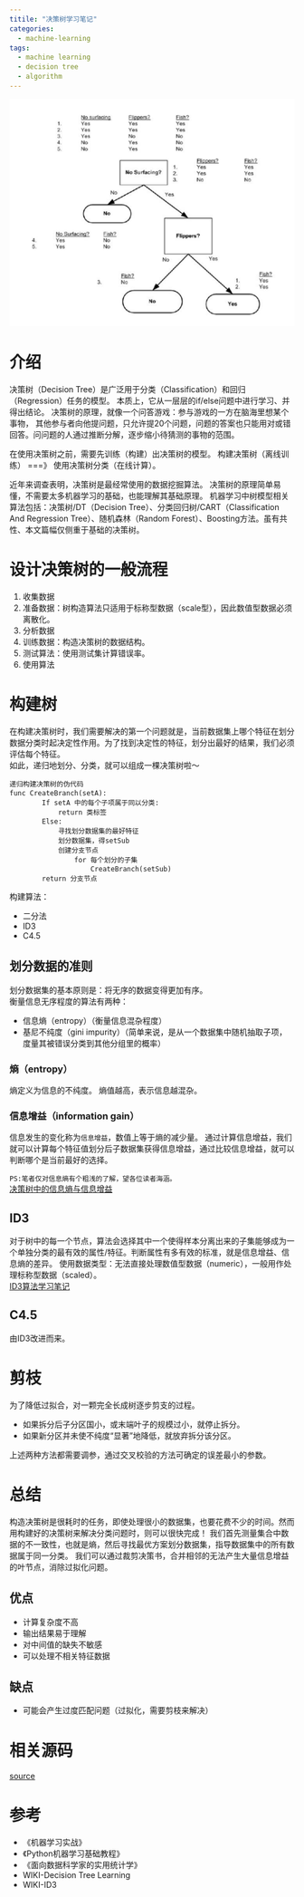 ```yaml
---
titile: "决策树学习笔记"
categories:
  - machine-learning
tags:
  - machine learning
  - decision tree
  - algorithm
---
```


![decision tree](https://github.com/bnbjin/bnbjin.github.io/blob/master/assets/images/decision_tree/decision_tree.png?raw=true)

# 介绍
决策树（Decision Tree）是广泛用于分类（Classification）和回归（Regression）任务的模型。
本质上，它从一层层的if/else问题中进行学习、并得出结论。
决策树的原理，就像一个问答游戏：参与游戏的一方在脑海里想某个事物， 其他参与者向他提问题，只允许提20个问题，问题的答案也只能用对或错回答。问问题的人通过推断分解，逐步缩小待猜测的事物的范围。

在使用决策树之前，需要先训练（构建）出决策树的模型。
构建决策树（离线训练） ===》 使用决策树分类（在线计算）。

近年来调查表明，决策树是最经常使用的数据挖掘算法。
决策树的原理简单易懂，不需要太多机器学习的基础，也能理解其基础原理。
机器学习中树模型相关算法包括：决策树/DT（Decision Tree）、分类回归树/CART（Classification And Regression Tree）、随机森林（Random Forest）、Boosting方法。虽有共性、本文篇幅仅侧重于基础的决策树。

# 设计决策树的一般流程
1. 收集数据
2. 准备数据：树构造算法只适用于标称型数据（scale型），因此数值型数据必须离散化。
3. 分析数据
4. 训练数据：构造决策树的数据结构。
5. 测试算法：使用测试集计算错误率。
6. 使用算法

# 构建树
在构建决策树时，我们需要解决的第一个问题就是，当前数据集上哪个特征在划分数据分类时起决定性作用。为了找到决定性的特征，划分出最好的结果，我们必须评估每个特征。  
如此，递归地划分、分类，就可以组成一棵决策树啦～
```
递归构建决策树的伪代码
func CreateBranch(setA):
		If setA 中的每个子项属于同以分类:
			return 类标签
		Else:
			寻找划分数据集的最好特征
			划分数据集，得setSub
			创建分支节点
				for 每个划分的子集
					CreateBranch(setSub)
		return 分支节点
```

构建算法：
* 二分法
* ID3
* C4.5

## 划分数据的准则
划分数据集的基本原则是：将无序的数据变得更加有序。  
衡量信息无序程度的算法有两种：
* 信息熵（entropy）（衡量信息混杂程度）
* 基尼不纯度（gini impurity）（简单来说，是从一个数据集中随机抽取子项，度量其被错误分类到其他分组里的概率）

### 熵（entropy）
熵定义为信息的不纯度。
熵值越高，表示信息越混杂。

### 信息增益（information gain）
信息发生的变化称为`信息增益`，数值上等于熵的减少量。
通过计算信息增益，我们就可以计算每个特征值划分后子数据集获得信息增益，通过比较信息增益，就可以判断哪个是当前最好的选择。

`PS:笔者仅对信息熵有个粗浅的了解，望各位读者海涵。`  
[决策树中的信息熵与信息增益](https://bnbjin.github.io/cs/%E5%86%B3%E7%AD%96%E6%A0%91%E4%B8%AD%E7%9A%84%E4%BF%A1%E6%81%AF%E7%86%B5%E4%B8%8E%E4%BF%A1%E6%81%AF%E5%A2%9E%E7%9B%8A/)

## ID3
对于树中的每一个节点，算法会选择其中一个使得样本分离出来的子集能够成为一个单独分类的最有效的属性/特征。判断属性有多有效的标准，就是信息增益、信息熵的差异。
使用数据类型：无法直接处理数值型数据（numeric），一般用作处理标称型数据（scaled）。  
[ID3算法学习笔记](https://bnbjin.github.io/machine%20learning/ID3%E7%AE%97%E6%B3%95%E5%AD%A6%E4%B9%A0%E7%AC%94%E8%AE%B0/)

## C4.5
由ID3改进而来。

# 剪枝
为了降低过拟合，对一颗完全长成树逐步剪支的过程。

* 如果拆分后子分区国小，或末端叶子的规模过小，就停止拆分。
* 如果新分区并未使不纯度“显著”地降低，就放弃拆分该分区。

上述两种方法都需要调参，通过交叉校验的方法可确定的误差最小的参数。

# 总结
构造决策树是很耗时的任务，即使处理很小的数据集，也要花费不少的时间。然而用构建好的决策树来解决分类问题时，则可以很快完成！
我们首先测量集合中数据的不一致性，也就是熵，然后寻找最优方案划分数据集，指导数据集中的所有数据属于同一分类。
我们可以通过裁剪决策书，合并相邻的无法产生大量信息增益的叶节点，消除过拟化问题。

## 优点
* 计算复杂度不高
* 输出结果易于理解
* 对中间值的缺失不敏感
* 可以处理不相关特征数据

## 缺点
* 可能会产生过度匹配问题（过拟化，需要剪枝来解决）

# 相关源码
[source](https://github.com/bnbjin/Algorithms/tree/master/decision_tree)

# 参考
* 《机器学习实战》
* 《Python机器学习基础教程》
* 《面向数据科学家的实用统计学》
* WIKI-Decision Tree Learning
* WIKI-ID3
